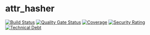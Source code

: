 # attr_hasher

[![Build Status](https://travis-ci.org/sapientpants/attr_hasher.svg?branch=master)](https://travis-ci.org/sapientpants/attr_hasher)
[![Quality Gate Status](https://sonarcloud.io/api/project_badges/measure?project=sapientpants_attr_hasher&metric=alert_status)](https://sonarcloud.io/dashboard?id=sapientpants_attr_hasher)
[![Coverage](https://sonarcloud.io/api/project_badges/measure?project=sapientpants_attr_hasher&metric=coverage)](https://sonarcloud.io/dashboard?id=sapientpants_attr_hasher)
[![Security Rating](https://sonarcloud.io/api/project_badges/measure?project=sapientpants_attr_hasher&metric=security_rating)](https://sonarcloud.io/dashboard?id=sapientpants_attr_hasher)
[![Technical Debt](https://sonarcloud.io/api/project_badges/measure?project=sapientpants_attr_hasher&metric=sqale_index)](https://sonarcloud.io/dashboard?id=sapientpants_attr_hasher)

